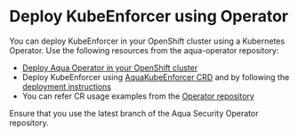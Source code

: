 # Deploy KubeEnforcer using Operator

You can deploy KubeEnforcer in your OpenShift cluster using a Kubernetes Operator. Use the following resources from the aqua-operator repository:

* [Deploy Aqua Operator in your OpenShift cluster](https://github.com/aquasecurity/aqua-operator/blob/2022.4/docs/DeployOpenShiftOperator.md#deploying-the-aqua-operator)
* Deploy KubeEnforcer using [AquaKubeEnforcer CRD](https://github.com/aquasecurity/aqua-operator/blob/2022.4/deploy/crds/operator_v1alpha1_aquakubeenforcer_cr.yaml) and by following the [deployment instructions](https://github.com/aquasecurity/aqua-operator/blob/2022.4/docs/DeployOpenShiftOperator.md#deploying-aqua-enterprise-using-custom-resources)
* You can refer CR usage examples from the [Operator repository](https://github.com/aquasecurity/aqua-operator/blob/2022.4/docs/DeployOpenShiftOperator.md#cr-examples)

Ensure that you use the latest branch of the Aqua Security Operator repository.